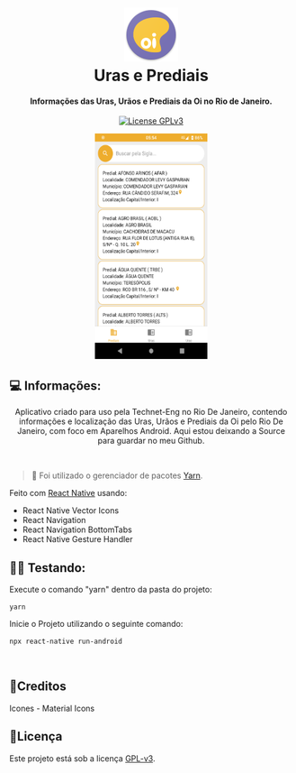 <h1 align="center">
<img src="android\app\src\main\res\drawable-xhdpi\icon_round.png?raw=true" alt="Logo">
  <br>
  Uras e Prediais
  <br>
</h1>

<h4 align="center">Informações das Uras, Urãos e Prediais da Oi no Rio de Janeiro.</h4>
<p align="center">
  <a href="https://www.gnu.org/licenses/gpl-3.0">
    <img src="https://img.shields.io/badge/License-GPLv3-blue.svg" alt="License GPLv3">
  </a>
</p>

<div align="center">
<img src=".github\preview.png?raw=true" alt="Preview do Aplicativo" width="200" height="400">
</div>

## 💻 Informações:

<p align="center">
Aplicativo criado para uso pela Technet-Eng no Rio De Janeiro, contendo informações e localização das Uras, Urãos e Prediais da Oi pelo Rio De Janeiro, com foco em Aparelhos Android. Aqui estou deixando a Source para guardar no meu Github.
</p>
<br>

> 🚩 Foi utilizado o gerenciador de pacotes [Yarn](https://yarnpkg.com/pt-BR/).

Feito com [React Native](https://reactnative.dev/) usando:

- React Native Vector Icons
- React Navigation
- React Navigation BottomTabs
- React Native Gesture Handler

## 👨‍🏫 Testando:

Execute o comando "yarn" dentro da pasta do projeto:

```
yarn
```

Inicie o Projeto utilizando o seguinte comando:

```
npx react-native run-android
```

<br>

## 📝Creditos
Icones - Material Icons

## 📝Licença  
Este projeto está sob a licença [GPL-v3](LICENSE).
